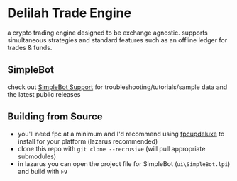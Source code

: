 # Delilah Trade Engine
a crypto trading engine designed to be exchange agnostic. supports simultaneous strategies and standard features such as an offline ledger for trades & funds.

## SimpleBot
check out [SimpleBot Support](https://github.com/mr-highball/simplebot-support) for troubleshooting/tutorials/sample data and the latest public releases

## Building from Source

* you'll need fpc at a minimum and I'd recommend using [fpcupdeluxe](https://github.com/LongDirtyAnimAlf/fpcupdeluxe) to install for your platform (lazarus recommended)
* clone this repo with `git clone --recrusive` (will pull appropriate submodules)
* in lazarus you can open the project file for SimpleBot (`ui\SimpleBot.lpi`) and build with `F9`
